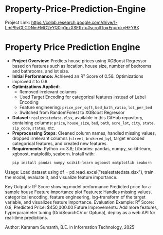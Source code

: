# Property-Price-Prediction-Engine
Project Link:
https://colab.research.google.com/drive/1-LmP9vGLCDNmFMG2eYQ0lp1pzXSFfh-u#scrollTo=EpurokyHFY8X

# Property Price Prediction Engine

- **Project Overview:** Predicts house prices using XGBoost Regressor based on features such as location, house size, number of bedrooms and bathrooms, and lot size.  
- **Initial Performance:** Achieved an R² Score of 0.56. Optimizations improved it to 0.8.  
- **Optimizations Applied:**  
  - Removed irrelevant columns  
  - Used Target Encoding for categorical features instead of Label Encoding  
  - Feature engineering: `price_per_sqft`, `bed_bath_ratio`, `lot_per_bed`  
  - Switched from RandomForest to XGBoost Regressor  
- **Dataset:** `realestatedata.xlsx`, available in this GitHub repository, containing columns: `price`, `house_size`, `bed`, `bath`, `acre_lot`, `city`, `state`, `zip_code`, `status`, etc.  
- **Preprocessing Steps:** Cleaned column names, handled missing values, dropped irrelevant columns (`street`, `brokered_by`), target encoded categorical features, and created new features.  
- **Requirements:** Python >= 3.8; Libraries: pandas, numpy, scikit-learn, xgboost, matplotlib, seaborn. Install with:  
  ```bash
  pip install pandas numpy scikit-learn xgboost matplotlib seaborn

Usage: Load dataset using df = pd.read_excel("realestatedata.xlsx"), train the model, evaluate it, and visualize feature importance.

Key Outputs:
R² Score showing model performance
Predicted price for a sample house
Feature importance plot
Features: Handles missing values, categorical encoding, feature engineering, log-transform of the target variable, and visualizes feature importance.
Evaluation Example: R² Score: 0.8, Predicted Price: $450,000.00
Future Improvements: Add more features, hyperparameter tuning (GridSearchCV or Optuna), deploy as a web API for real-time predictions.

Author: Karanam Sumanth, B.E. in Information Technology, 2025
